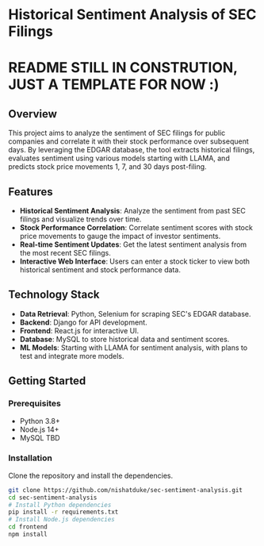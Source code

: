 # Historical Sentiment Analysis of SEC Filings
# README STILL IN CONSTRUTION, JUST A TEMPLATE FOR NOW :)
## Overview
This project aims to analyze the sentiment of SEC filings for public companies and correlate it with their stock performance over subsequent days. By leveraging the EDGAR database, the tool extracts historical filings, evaluates sentiment using various models starting with LLAMA, and predicts stock price movements 1, 7, and 30 days post-filing.

## Features
- **Historical Sentiment Analysis**: Analyze the sentiment from past SEC filings and visualize trends over time.
- **Stock Performance Correlation**: Correlate sentiment scores with stock price movements to gauge the impact of investor sentiments.
- **Real-time Sentiment Updates**: Get the latest sentiment analysis from the most recent SEC filings.
- **Interactive Web Interface**: Users can enter a stock ticker to view both historical sentiment and stock performance data.

## Technology Stack
- **Data Retrieval**: Python, Selenium for scraping SEC's EDGAR database.
- **Backend**: Django for API development.
- **Frontend**: React.js for interactive UI.
- **Database**: MySQL to store historical data and sentiment scores.
- **ML Models**: Starting with LLAMA for sentiment analysis, with plans to test and integrate more models.

## Getting Started
### Prerequisites
- Python 3.8+
- Node.js 14+
- MySQL TBD

### Installation
Clone the repository and install the dependencies.
```bash
git clone https://github.com/nishatduke/sec-sentiment-analysis.git
cd sec-sentiment-analysis
# Install Python dependencies
pip install -r requirements.txt
# Install Node.js dependencies
cd frontend
npm install
